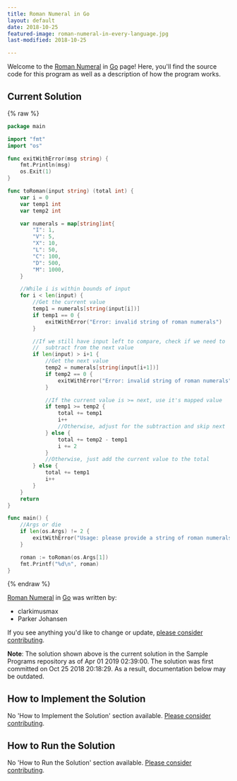 ```yaml
---
title: Roman Numeral in Go
layout: default
date: 2018-10-25
featured-image: roman-numeral-in-every-language.jpg
last-modified: 2018-10-25

---
```


Welcome to the [Roman Numeral](https://sampleprograms.io/projects/roman-numeral) in [Go](https://sampleprograms.io/languages/go) page! Here, you'll find the source code for this program as well as a description of how the program works.

## Current Solution

{% raw %}

```go
package main

import "fmt"
import "os"

func exitWithError(msg string) {
    fmt.Println(msg)
    os.Exit(1)
}

func toRoman(input string) (total int) {
    var i = 0
    var temp1 int
    var temp2 int

    var numerals = map[string]int{
        "I": 1,
        "V": 5,
        "X": 10,
        "L": 50,
        "C": 100,
        "D": 500,
        "M": 1000,
    }

    //While i is within bounds of input
    for i < len(input) {
        //Get the current value
        temp1 = numerals[string(input[i])]
        if temp1 == 0 {
            exitWithError("Error: invalid string of roman numerals")
        }

        //If we still have input left to compare, check if we need to
        //  subtract from the next value
        if len(input) > i+1 {
            //Get the next value
            temp2 = numerals[string(input[i+1])]
            if temp2 == 0 {
                exitWithError("Error: invalid string of roman numerals")
            }

            //If the current value is >= next, use it's mapped value
            if temp1 >= temp2 {
                total += temp1
                i++
                //Otherwise, adjust for the subtraction and skip next
            } else {
                total += temp2 - temp1
                i += 2
            }
            //Otherwise, just add the current value to the total
        } else {
            total += temp1
            i++
        }
    }
    return
}

func main() {
    //Args or die
    if len(os.Args) != 2 {
        exitWithError("Usage: please provide a string of roman numerals")
    }

    roman := toRoman(os.Args[1])
    fmt.Printf("%d\n", roman)
}
```

{% endraw %}

[Roman Numeral](https://sampleprograms.io/projects/roman-numeral) in [Go](https://sampleprograms.io/languages/go) was written by:

- clarkimusmax
- Parker Johansen

If you see anything you'd like to change or update, [please consider contributing](https://github.com/TheRenegadeCoder/sample-programs).

**Note**: The solution shown above is the current solution in the Sample Programs repository as of Apr 01 2019 02:39:00. The solution was first committed on Oct 25 2018 20:18:29. As a result, documentation below may be outdated.

## How to Implement the Solution

No 'How to Implement the Solution' section available. [Please consider contributing](https://github.com/TheRenegadeCoder/sample-programs-website).

## How to Run the Solution

No 'How to Run the Solution' section available. [Please consider contributing](https://github.com/TheRenegadeCoder/sample-programs-website).